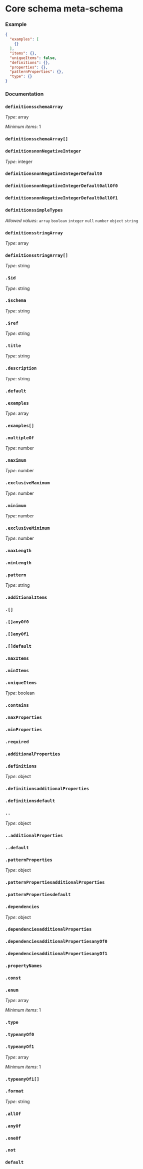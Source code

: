 # Core schema meta-schema



### Example

```json
{
  "examples": [
    {}
  ],
  "items": {},
  "uniqueItems": false,
  "definitions": {},
  "properties": {},
  "patternProperties": {},
  "type": {}
}
```


### Documentation

### `definitionsschemaArray`

*Type*: array

*Minimum items*: 1

### `definitionsschemaArray[]`

### `definitionsnonNegativeInteger`

*Type*: integer

### `definitionsnonNegativeIntegerDefault0`

### `definitionsnonNegativeIntegerDefault0allOf0`

### `definitionsnonNegativeIntegerDefault0allOf1`

### `definitionssimpleTypes`

*Allowed values*: `array` `boolean` `integer` `null` `number` `object` `string`

### `definitionsstringArray`

*Type*: array

### `definitionsstringArray[]`

*Type*: string

### `.$id`

*Type*: string

### `.$schema`

*Type*: string

### `.$ref`

*Type*: string

### `.title`

*Type*: string

### `.description`

*Type*: string

### `.default`

### `.examples`

*Type*: array

### `.examples[]`

### `.multipleOf`

*Type*: number

### `.maximum`

*Type*: number

### `.exclusiveMaximum`

*Type*: number

### `.minimum`

*Type*: number

### `.exclusiveMinimum`

*Type*: number

### `.maxLength`

### `.minLength`

### `.pattern`

*Type*: string

### `.additionalItems`

### `.[]`

### `.[]anyOf0`

### `.[]anyOf1`

### `.[]default`

### `.maxItems`

### `.minItems`

### `.uniqueItems`

*Type*: boolean

### `.contains`

### `.maxProperties`

### `.minProperties`

### `.required`

### `.additionalProperties`

### `.definitions`

*Type*: object

### `.definitionsadditionalProperties`

### `.definitionsdefault`

### `..`

*Type*: object

### `..additionalProperties`

### `..default`

### `.patternProperties`

*Type*: object

### `.patternPropertiesadditionalProperties`

### `.patternPropertiesdefault`

### `.dependencies`

*Type*: object

### `.dependenciesadditionalProperties`

### `.dependenciesadditionalPropertiesanyOf0`

### `.dependenciesadditionalPropertiesanyOf1`

### `.propertyNames`

### `.const`

### `.enum`

*Type*: array

*Minimum items*: 1

### `.type`

### `.typeanyOf0`

### `.typeanyOf1`

*Type*: array

*Minimum items*: 1

### `.typeanyOf1[]`

### `.format`

*Type*: string

### `.allOf`

### `.anyOf`

### `.oneOf`

### `.not`

### `default`